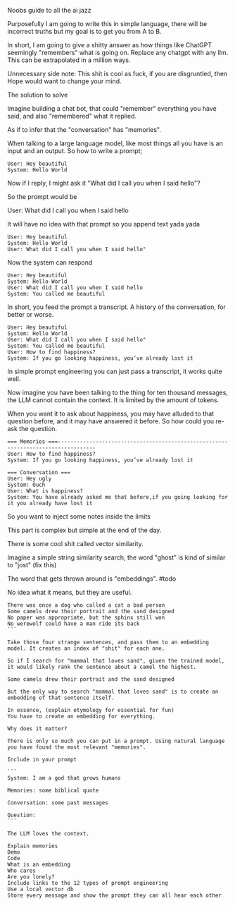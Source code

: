 Noobs guide to all the ai jazz

Purposefully I am going to write this in simple language, there will be incorrect truths but my goal is to get you from A to B.

In short, I am going to give a shitty answer as how things like ChatGPT seemingly "remembers" what is going on. Replace any chatgpt with any llm. This can be extrapolated in a million ways.

Unnecessary side note: This shit is cool as fuck, if you are disgruntled, then Hope would want to change your mind.

The solution to solve

Imagine building a chat bot, that could "remember" everything you have said, and also "remembered" what it replied.

As if to infer that the "conversation" has "memories".

When talking to a large language model, like most things all you have is an input and an output. So how to write a prompt;

```
User: Hey beautiful
System: Hello World
```

Now if I reply, I might ask it "What did I call you when I said hello"?

So the prompt would be

User: What did I call you when I said hello

It will have no idea with that prompt so you append text yada yada

```
User: Hey beautiful
System: Hello World
User: What did I call you when I said hello"
```

Now the system can respond

```
User: Hey beautiful
System: Hello World
User: What did I call you when I said hello
System: You called me beautiful
```

In short, you feed the prompt a transcript. A history of the conversation, for better or worse.

```
User: Hey beautiful
System: Hello World
User: What did I call you when I said hello"
System: You called me beautiful
User: How to find happiness?
System: If you go looking happiness, you’ve already lost it
```

In simple prompt engineering you can just pass a transcript, it works quite well.

Now imagine you have been talking to the thing for ten thousand messages, the LLM cannot contain the context. It is limited by the amount of tokens.

When you want it to ask about happiness, you may have alluded to that question before, and it may have answered it before. So how could you re-ask the question.

```
=== Memories ===----------------------------------------------------------------------------------
User: How to find happiness?
System: If you go looking happiness, you’ve already lost it

=== Conversation ===
User: Hey ugly
System: Ouch
User: What is happiness?
System: You have already asked me that before,if you going looking for it you already have lost it
```

So you want to inject some notes inside the limits

This part is complex but simple at the end of the day.

There is some cool shit called vector similarity.

Imagine a simple string similarity search, the word "ghost" is kind of similar to "jost" (fix this)

The word that gets thrown around is "embeddings". #todo

No idea what it means, but they are useful.

````
There was once a dog who called a cat a bad person
Some camels drew their portrait and the sand designed
No paper was appropriate, but the sphinx still won
No werewolf could have a man ride its back
```

Take those four strange sentences, and pass them to an embedding model. It creates an index of "shit" for each one.

So if I search for "mammal that loves sand", given the trained model, it would likely rank the sentence about a camel the highest.

Some camels drew their portrait and the sand designed

But the only way to search "mammal that loves sand" is to create an embedding of that sentence itself.

In essence, (explain etymology for essential for fun)
You have to create an embedding for everything.

Why does it matter?

There is only so much you can put in a prompt. Using natural language you have found the most relevant "memories".

Include in your prompt

```
System: I am a god that grows humans

Memories: some biblical quote

Conversation: some past messages

Question:
```

The LLM loves the context.

Explain memories
Demo
Code
What is an embedding
Who cares
Are you lonely?
Include links to the 12 types of prompt engineering
Use a local vector db
Store every message and show the prompt they can all hear each other
````
